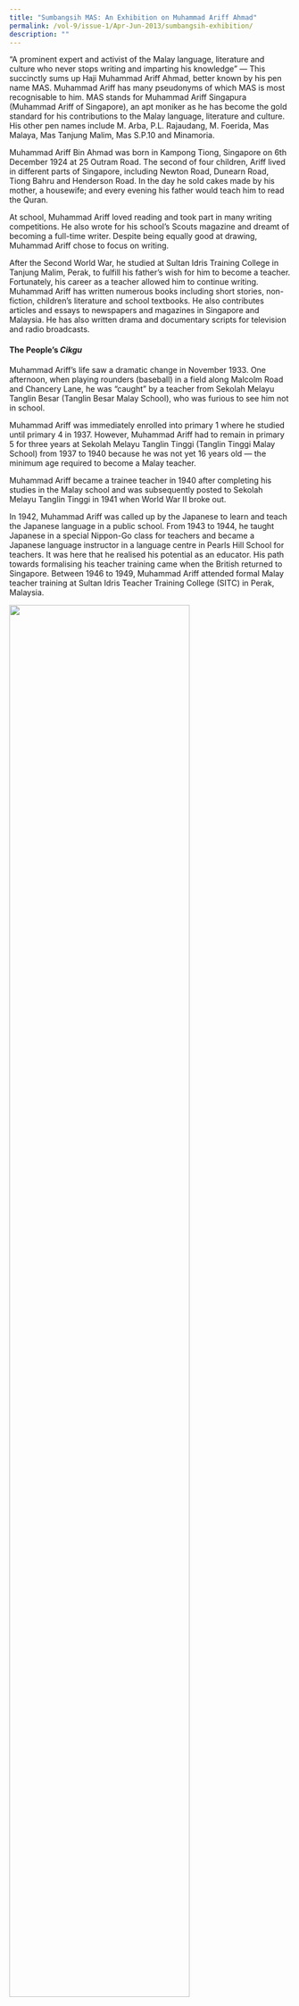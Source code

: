 ```yaml
---
title: "Sumbangsih MAS: An Exhibition on Muhammad Ariff Ahmad"
permalink: /vol-9/issue-1/Apr-Jun-2013/sumbangsih-exhibition/
description: ""
---
```

“A prominent expert and activist of the Malay language, literature and culture who never stops writing and imparting his knowledge” — This succinctly sums up Haji Muhammad Ariff Ahmad, better known by his pen name MAS. Muhammad Ariff has many pseudonyms of which MAS is most recognisable to him. MAS stands for Muhammad Ariff Singapura (Muhammad Ariff of Singapore), an apt moniker as he has become the gold standard for his contributions to the Malay language, literature and culture. His other pen names include M. Arba, P.L. Rajaudang, M. Foerida, Mas Malaya, Mas Tanjung Malim, Mas S.P.10 and Minamoria.

Muhammad Ariff Bin Ahmad was born in Kampong Tiong, Singapore on 6th December 1924 at 25 Outram Road. The second of four children, Ariff lived in different parts of Singapore, including Newton Road, Dunearn Road, Tiong Bahru and Henderson Road. In the day he sold cakes made by his mother, a housewife; and every evening his father would teach him to read the Quran.

At school, Muhammad Ariff loved reading and took part in many writing competitions. He also wrote for his school’s Scouts magazine and dreamt of becoming a full-time writer. Despite being equally good at drawing, Muhammad Ariff chose to focus on writing.

After the Second World War, he studied at Sultan Idris Training College in Tanjung Malim, Perak, to fulfill his father’s wish for him to become a teacher. Fortunately, his career as a teacher allowed him to continue writing. Muhammad Ariff has written numerous books including short stories, non-fiction, children’s literature and school textbooks. He also contributes articles and essays to newspapers and magazines in Singapore and Malaysia. He has also written drama and documentary scripts for television and radio broadcasts.

#### **The People’s *Cikgu***

Muhammad Ariff’s life saw a dramatic change in November 1933. One afternoon, when playing rounders (baseball) in a field along Malcolm Road and Chancery Lane, he was “caught” by a teacher from Sekolah Melayu Tanglin Besar (Tanglin Besar Malay School), who was furious to see him not in school.

Muhammad Ariff was immediately enrolled into primary 1 where he studied until primary 4 in 1937. However, Muhammad Ariff had to remain in primary 5 for three years at Sekolah Melayu Tanglin Tinggi (Tanglin Tinggi Malay School) from 1937 to 1940 because he was not yet 16 years old — the minimum age required to become a Malay teacher.

Muhammad Ariff became a trainee teacher in 1940 after completing his studies in the Malay school and was subsequently posted to Sekolah Melayu Tanglin Tinggi in 1941 when World War II broke out.

In 1942, Muhammad Ariff was called up by the Japanese to learn and teach the Japanese language in a public school. From 1943 to 1944, he taught Japanese in a special Nippon-Go class for teachers and became a Japanese language instructor in a language centre in Pearls Hill School for teachers. It was here that he realised his potential as an educator. His path towards formalising his teacher training came when the British returned to Singapore. Between 1946 to 1949, Muhammad Ariff attended formal Malay teacher training at Sultan Idris Teacher Training College (SITC) in Perak, Malaysia.


<img style="width:80%;" src="/images/Vol%209%20Issue%201/Sumbangsih%20MAS/Taman%20Puspa.jpg">
 <div style="background-color: white;"><i>Taman Puspa</i> is a collection of poems written in 1947 that expresses the hopes and aspirations of MAS. Post cards to Masuri S.N., who was in Kajang during the Japanese Occupation, were also featured.
</div>

It was in SITC that he became acquainted with many writers and activists all over Malaya. Many of them were later involved in Malaysian politics and curators of post-war literary developments.

Muhammad Ariff retired as a senior lecturer at the Institute of Education. After that he was appointed as the editor of the Malay edition of Grow magazine (*Majalah Mekar*) published by the Ministry of Education. Muhammad Ariff produced many school textbooks during his stints in SITC and IE and was behind the scheme of work for the teaching of Malay Language, Literature and Science in Malay language for Singapore schools.

He was also member of the Romanized Malay Spelling committee that developed the Singapore Malay language. In 1966 he organised the First Malay National Language Congress in Singapore.

Muhammad Ariff’s contributions as a teacher were not confined to the realm of education. As highlighted by Mr Guntor Sadali, former editor of *Berita Harian/Berita Minggu*, “Cikgu Ariff is a reference point of the community and he is ever ready with the answers when there are issues about the Malay Language.” Muhammad Ariff reached out to the community through his regular columns and broadcasted through the mainstream media.

#### **Arts for the People**

Muhammad Ariff is also one of the founding members of the Angkatan Sasterawan ’50 (ASAS ’50) a literary organisation that champions the rights of the community through the writings of its members. ASAS ’50 was established with the belief that “united we stand, divided we fall”. He commemorated the founding of ASAS’50 — 6 August 1950 — through his poem “Long-lived Unity”.


<img style="width:50%;" src="/images/Vol%209%20Issue%201/Sumbangsih%20MAS/Seni%20untuk%20Masyarakat.jpg">
 <div style="background-color: white;"><i>Seni untuk Masyarakat</i> (Arts for the People) exhibition panels.</div>
	

Muhammad Ariff’s first foray into creative writing was in the field of radio drama. During the Japanese Occupation, he produced drama scripts for radio broadcast. The drama series *Oleh-Oleh Pembelaan Seorang Ibu* and *Inikah Balasanmu*, based on his scripts, were broadcasted in 1943.

At the same time, he decided to record and report the cruelty of Japanese soldiers. However, his short stories such as *Pokok Jarak* (*Barbados Nut*) and *Pondok Buruk* (*Old Hut*) were rejected and not published because their anti-Japanese sentiments were exposed to strongly. Pak Sako (Dr Ishak Haji Muhammad), the writer for *Semangat Asia*, advised him to stop if he wished to stay alive.

Muhammad Ariff, together with other writer friends, was conscious of the potential of arts as an instrument to build a society that was facing an uncertain future after the Japanese Occupation. Literature became a platform to seek independence from colonisation and redress for social injustices. It also reflected the hope and ambition to achieve the common goal of attaining “full independence” through their literary works and through the concept of Arts for the masses.

In 1947, Muhammad Ariff completed his first novel *Menyahut Seruan Ibunda* (*Answering the Call of Motherland*). It was accepted for publication by Cikgu Harun Aminurrashid. However, it was published as a series in the magazine *Mutiara*.

Muhammad Ariff believes that writing is his responsibility, one that allows his fellow countrymen to view life positively and lead a meaningful existence. For instance, his novelette *Sarah Pengarang Kechil*, published in 1957, exemplified his concerns on the importance of education in order for the next generation to achieve success. The novelette was adopted as a textbook for Malay literature. The novel *Mail Mau Kawin* (*Mail Wants to Wed*), published in 1976, considers the issues of the Malay community at that time. The importance of lifelong learning was subtly touched on as one of the ways to overcome the vicious cycle of poverty. Another example is the poem “Is it true?”, which gave rise to controversy when it was published in *Berita Harian* in 1974.



“Is It True” encouraged readers to reflect and compare Truth and Falsehood. It is a simple poem but has a very deep meaning. The poem was able to provoke readers to think about life via the beauty of poetry.

His works span almost 65 years of his life and comprise various themes that express his journey and struggles in the fields of literature, language and culture. At the same time, his poems serve as a documentation of our social memories.

#### **Citizen Muhammad Ariff**

Muhammad Ariff’s influence can also be seen in the fields of language and culture. He was appointed as the chairman of the Malay Literature Prize committee that formed to promote literature in Singapore. Initiated by ASAS ’50, it was supported by 18 other non-governmental organisations. Today the award is known as the Malay Literary Award under the purview of the Malay Language Council of Singapore.

The Malay Language Council of Singapore is also responsible for organising the Malay Language Month campaign. Muhammad Ariff has been involved with the initiative since 1965 when it was known as National Language Month. In 1988, he penned the lyrics to *Bahasa Menjunjung Budaya*, which has remained as the Malay Language Month’s theme song till today.

Muhammad Ariff’s influence and high regard by the Malay Muslim community is illustrated by the numerous organisations he is a part of, such as the Association of Muslim Professionals and Malay Heritage Centre Foundation. The various awards and accolades bestowed upon him are testaments to a life dedicated to serving the community. Even though he is now in his late eighties, Muhammad Ariff is still sharing his knowledge, thoughts and ideas via a weekly newspaper column in *Berita Harian*. He is indeed an iconic national treasure that can never be replaced.

Muhammad Ariff’s many contributions to the community are a manifestation of his philosophy in life: “The life of a tree bears fruit; Let the life of humans be fruitful”. Despite all he has achieved, he still continues to share his knowledge, expertise and service as inscribed in the words of Kiayi (religious leader) in his poem “What will I become?”:

<center>What should I become?<br> The Kiayi says: Be as complete as a<br> human can be<br> to the Creator, to others — have piety,<br> have compassion<br> so that you will get Allah’s blessings,<br> even the people will respect you<br> this will benefit you in life, even in the<br> hereafter, you will not lose anything…<br></center>


<div>
<b>Juffri Supa’at</b> is a Senior Librarian with the National Library. He curated the exhibition “Sumbangsih MAS” featuring works by literary pioneer, Muhammad Ariff Ahmad. Juffri compiled a selection of Muhammad Ariff Ahmad’s poetry and also put together a comprehensive bibliography of his works.</div>

	
	




#### **REFERENCES**



Juffri Supa’at. (2012). Sumbangsih MAS: Koleksi puisi pilihan. Singapore: National Library of Singapore (original citation); Mas. (2012). [_Sumbangsih MAS: Koleksi puisi pilihan_](https://eservice.nlb.gov.sg/item_holding.aspx?bid=14598788). Singapore: National Library Board. (Call no.: Malay RSING 899.281 MAS)

Minamoria. (1974, November 24). [Sajak harus dibaca, didengar dan dilihat](http://eresources.nlb.gov.sg/newspapers/Digitised/Article/beritaharian19741124-1.2.27.1). _Berita Harian_, p. 13. Retrieved from NewspaperSG.

Mohamed Pitchay Gani Bin Mohamed Abdul Aziz. (Ed.). (2005). [_Leksikon: Direktori penulis Melayu Singapura pasca 1965_](https://eservice.nlb.gov.sg/item_holding.aspx?bid=12567839). Singapore: Angkatan Sasterawan’ 50 & National Library Board. (Call no.: Malay RSING 899.280255957 LEK)

Muhammad Ariff Ahmad. (2003). [_Perjalanan Mas: Memoir Muhammad Ariff Ahmad_](https://eservice.nlb.gov.sg/item_holding.aspx?bid=12236487). Singapore: Angkatan Sasterawan’ 50. (Call no.: Malay RSING q499.28092 MUH)

Razak Jaafar. (1974, May 12). [Janganlah jadikan taman ini medan bersenda seperti hippi dalam khayalan pil MX](http://eresources.nlb.gov.sg/newspapers/Digitised/Article/beritaharian19740512-1.2.25.2). _Berita Harian_, p. 5. Retrieved from NewspaperSG.